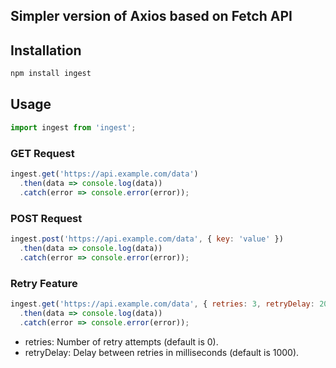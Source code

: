 ## Simpler version of Axios based on Fetch API

## Installation
```bash
npm install ingest
```

## Usage
```javascript
import ingest from 'ingest';
```

### GET Request
```javascript
ingest.get('https://api.example.com/data')
  .then(data => console.log(data))
  .catch(error => console.error(error));
```

### POST Request
```javascript
ingest.post('https://api.example.com/data', { key: 'value' })
  .then(data => console.log(data))
  .catch(error => console.error(error));
```

### Retry Feature
```javascript
ingest.get('https://api.example.com/data', { retries: 3, retryDelay: 2000 })
  .then(data => console.log(data))
  .catch(error => console.error(error));
```
- retries: Number of retry attempts (default is 0).
- retryDelay: Delay between retries in milliseconds (default is 1000).
